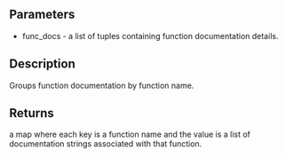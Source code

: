 ## Parameters

- func_docs - a list of tuples containing function documentation details.

## Description
Groups function documentation by function name.

## Returns
a map where each key is a function name and the value is a list of documentation strings associated with that function.